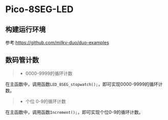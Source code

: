 # Pico-8SEG-LED

## 构建运行环境

参考:https://github.com/milkv-duo/duo-examples

## 数码管计数

> -  0000-9999的循环计数

在主函数中，调用函数` LED_8SEG_stopwatch(); `，即可实现0000-9999的循环计数。

> - 个位 0-9的循环计数

在主函数中，调用函数` Increment(); `，即可实现个位0-9的循环计数。

